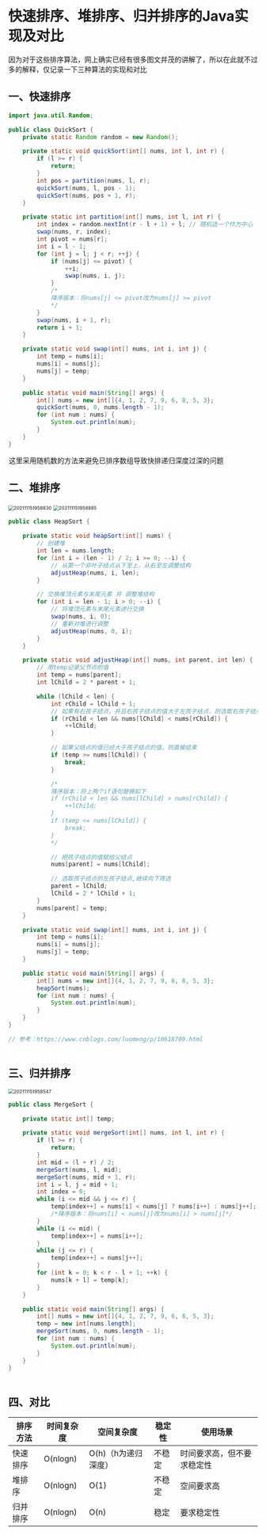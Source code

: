 # 快速排序、堆排序、归并排序的Java实现及对比

 因为对于这些排序算法，网上确实已经有很多图文并茂的讲解了，所以在此就不过多的解释，仅记录一下三种算法的实现和对比

## 一、快速排序

```java
import java.util.Random;

public class QuickSort {
    private static Random random = new Random();

    private static void quickSort(int[] nums, int l, int r) {
        if (l >= r) {
            return;
        }
        int pos = partition(nums, l, r);
        quickSort(nums, l, pos - 1);
        quickSort(nums, pos + 1, r);
    }

    private static int partition(int[] nums, int l, int r) {
        int index = random.nextInt(r - l + 1) + l; // 随机选一个作为中心
        swap(nums, r, index);
        int pivot = nums[r];
        int i = l - 1;
        for (int j = l; j < r; ++j) {
            if (nums[j] <= pivot) {
                ++i;
                swap(nums, i, j);
            }
            /*
            降序版本：将nums[j] <= pivot改为nums[j] >= pivot
            */
        }
        swap(nums, i + 1, r);
        return i + 1;
    }

    private static void swap(int[] nums, int i, int j) {
        int temp = nums[i];
        nums[i] = nums[j];
        nums[j] = temp;
    }

    public static void main(String[] args) {
        int[] nums = new int[]{4, 1, 2, 7, 9, 6, 8, 5, 3};
        quickSort(nums, 0, nums.length - 1);
        for (int num : nums) {
            System.out.println(num);
        }
    }
}
```

![点击并拖拽以移动](data:image/gif;base64,R0lGODlhAQABAPABAP///wAAACH5BAEKAAAALAAAAAABAAEAAAICRAEAOw==)这里采用随机数的方法来避免已排序数组导致快排递归深度过深的问题

## 二、堆排序

<img src="https://raw.githubusercontent.com/KKKLxxx/img-host/master/202111151958830.gif" alt="202111151958830" style="zoom:67%;" />

<img src="https://raw.githubusercontent.com/KKKLxxx/img-host/master/202111151958885.gif" alt="202111151958885" style="zoom:67%;" />

```java
public class HeapSort {

    private static void heapSort(int[] nums) {
        // 创建堆
        int len = nums.length;
        for (int i = (len - 1) / 2; i >= 0; --i) {
            // 从第一个非叶子结点从下至上，从右至左调整结构
            adjustHeap(nums, i, len);
        }

        // 交换堆顶元素与末尾元素 并 调整堆结构
        for (int i = len - 1; i > 0; --i) {
            // 将堆顶元素与末尾元素进行交换
            swap(nums, i, 0);
            // 重新对堆进行调整
            adjustHeap(nums, 0, i);
        }
    }

    private static void adjustHeap(int[] nums, int parent, int len) {
        // 用temp记录父节点的值
        int temp = nums[parent];
        int lChild = 2 * parent + 1;

        while (lChild < len) {
            int rChild = lChild + 1;
            // 如果有右孩子结点，并且右孩子结点的值大于左孩子结点，则选取右孩子结点
            if (rChild < len && nums[lChild] < nums[rChild]) {
                ++lChild;
            }

            // 如果父结点的值已经大于孩子结点的值，则直接结束
            if (temp >= nums[lChild]) {
                break;
            }

            /*
            降序版本：将上两个if语句替换如下
            if (rChild < len && nums[lChild] > nums[rChild]) {
                ++lChild;
            }
            if (temp <= nums[lChild]) {
                break;
            }
            */

            // 把孩子结点的值赋给父结点
            nums[parent] = nums[lChild];

            // 选取孩子结点的左孩子结点,继续向下筛选
            parent = lChild;
            lChild = 2 * lChild + 1;
        }
        nums[parent] = temp;
    }

    private static void swap(int[] nums, int i, int j) {
        int temp = nums[i];
        nums[i] = nums[j];
        nums[j] = temp;
    }

    public static void main(String[] args) {
        int[] nums = new int[]{4, 1, 2, 7, 9, 6, 8, 5, 3};
        heapSort(nums);
        for (int num : nums) {
            System.out.println(num);
        }
    }
}

// 参考：https://www.cnblogs.com/luomeng/p/10618709.html
```

![点击并拖拽以移动](data:image/gif;base64,R0lGODlhAQABAPABAP///wAAACH5BAEKAAAALAAAAAABAAEAAAICRAEAOw==)

## 三、归并排序

<img src="https://raw.githubusercontent.com/KKKLxxx/img-host/master/202111151958547.gif" alt="202111151958547" style="zoom:67%;" />

```java
public class MergeSort {

    private static int[] temp;

    private static void mergeSort(int[] nums, int l, int r) {
        if (l >= r) {
            return;
        }
        int mid = (l + r) / 2;
        mergeSort(nums, l, mid);
        mergeSort(nums, mid + 1, r);
        int i = l, j = mid + 1;
        int index = 0;
        while (i <= mid && j <= r) {
            temp[index++] = nums[i] < nums[j] ? nums[i++] : nums[j++];
            /*降序版本：将nums[i] < nums[j]改为nums[i] > nums[j]*/
        }
        while (i <= mid) {
            temp[index++] = nums[i++];
        }
        while (j <= r) {
            temp[index++] = nums[j++];
        }
        for (int k = 0; k < r - l + 1; ++k) {
            nums[k + l] = temp[k];
        }
    }

    public static void main(String[] args) {
        int[] nums = new int[]{4, 1, 2, 7, 9, 6, 8, 5, 3};
        temp = new int[nums.length];
        mergeSort(nums, 0, nums.length - 1);
        for (int num : nums) {
            System.out.println(num);
        }
    }
}
```

![点击并拖拽以移动](data:image/gif;base64,R0lGODlhAQABAPABAP///wAAACH5BAEKAAAALAAAAAABAAEAAAICRAEAOw==)

## 四、对比

| **排序方法** | **时间复杂度** | **空间复杂度**      | **稳定性** | **使用场景**               |
| ------------ | -------------- | ------------------- | ---------- | -------------------------- |
| 快速排序     | O(nlogn)       | O(h)（h为递归深度） | 不稳定     | 时间要求高，但不要求稳定性 |
| 堆排序       | O(nlogn)       | O(1)                | 不稳定     | 空间要求高                 |
| 归并排序     | O(nlogn)       | O(n)                | 稳定       | 要求稳定性                 |
